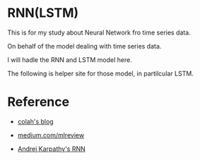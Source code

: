 # RNN(LSTM)

 This is for my study about Neural Network fro time series data. 
 
 On behalf of the model dealing with time series data. 
 
 I will hadle the RNN and LSTM model here. 

 The following is helper site for those model, in partilcular LSTM.


# Reference 

 - [colah's blog](http://colah.github.io/posts/2015-08-Understanding-LSTMs/)

 - [medium.com/mlreview](https://medium.com/mlreview/understanding-lstm-and-its-diagrams-37e2f46f1714)

 - [Andrej Karpathy's RNN](http://karpathy.github.io/2015/05/21/rnn-effectiveness/)

